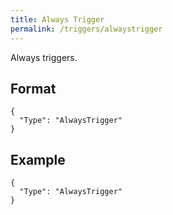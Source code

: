 ```yaml
---
title: Always Trigger
permalink: /triggers/alwaystrigger
---
```


Always triggers.

## Format

~~~
{
  "Type": "AlwaysTrigger"
}
~~~

## Example

~~~
{
  "Type": "AlwaysTrigger"
}
~~~